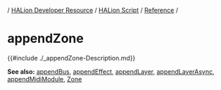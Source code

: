 / [HALion Developer Resource](../../HALion-Developer-Resource.md) / [HALion Script](./HALion-Script.md) / [Reference](./Reference.md) /

# appendZone

{{#include ./_appendZone-Description.md}}

**See also:** [appendBus](./appendBus.md), [appendEffect](./appendEffect.md), [appendLayer](./appendLayer.md), [appendLayerAsync](./appendLayerAsync.md), [appendMidiModule](./appendMidiModule.md), [Zone](./Zone.md)